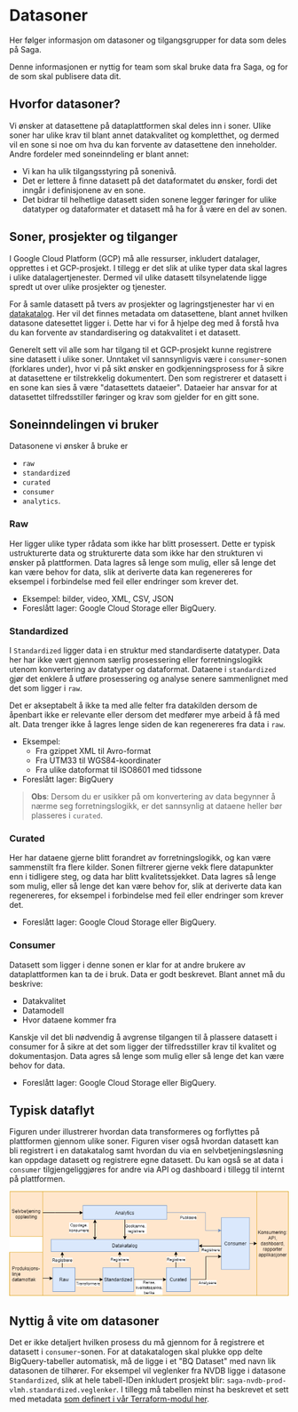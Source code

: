 # Datasoner

Her følger informasjon om datasoner og tilgangsgrupper for data som deles på Saga.

Denne informasjonen er nyttig for team som skal bruke data fra Saga, og for de som skal publisere data dit.

## Hvorfor datasoner?

Vi ønsker at datasettene på dataplattformen skal deles inn i soner. Ulike soner har ulike krav til blant annet datakvalitet og kompletthet, og dermed vil en sone si noe om hva du kan forvente av datasettene den inneholder. Andre fordeler med soneinndeling er blant annet:

- Vi kan ha ulik tilgangsstyring på sonenivå.
- Det er lettere å finne datasett på det dataformatet du ønsker, fordi det inngår i definisjonene av en sone.
- Det bidrar til helhetlige datasett siden sonene legger føringer for ulike datatyper og dataformater et datasett må ha for å være en del av sonen.

## Soner, prosjekter og tilganger

I Google Cloud Platform (GCP) må alle ressurser, inkludert datalager, opprettes i et GCP-prosjekt. I tillegg er det slik at ulike typer data skal lagres i ulike datalagertjenester. Dermed vil ulike datasett tilsynelatende ligge spredt ut over ulike prosjekter og tjenester.

For å samle datasett på tvers av prosjekter og lagringstjenester har vi en [datakatalog](https://saga-datacatalog-prod-lszg.ew.r.appspot.com/). Her vil det finnes metadata om datasettene, blant annet hvilken datasone datesettet ligger i. Dette har vi for å hjelpe deg med å forstå hva du kan forvente av standardisering og datakvalitet i et datasett.

Generelt sett vil alle som har tilgang til et GCP-prosjekt kunne registrere sine datasett i ulike soner. Unntaket vil sannsynligvis være i `consumer`-sonen (forklares under), hvor vi på sikt ønsker en godkjenningsprosess for å sikre at datasettene er tilstrekkelig dokumentert. Den som registrerer et datasett i en sone kan sies å være "datasettets dataeier". Dataeier har ansvar for at datasettet tilfredsstiller føringer og krav som gjelder for en gitt sone.

## Soneinndelingen vi bruker

Datasonene vi ønsker å bruke er

- `raw`
- `standardized`
- `curated`
- `consumer`
- `analytics`.

### Raw

Her ligger ulike typer rådata som ikke har blitt prosessert. Dette er typisk ustrukturerte data og strukturerte data som ikke har den strukturen vi ønsker på plattformen. Data lagres så lenge som mulig, eller så lenge det kan være behov for data, slik at deriverte data kan regenereres for eksempel i forbindelse med feil eller endringer som krever det.

- Eksempel: bilder, video, XML, CSV, JSON
- Foreslått lager: Google Cloud Storage eller BigQuery.

### Standardized

I `Standardized` ligger data i en struktur med standardiserte datatyper. Data her har ikke vært gjennom særlig prosessering eller forretningslogikk utenom konvertering av datatyper og dataformat. Dataene i `standardized` gjør det enklere å utføre prosessering og analyse senere sammenlignet med det som ligger i `raw`.

Det er akseptabelt å ikke ta med alle felter fra datakilden dersom de åpenbart ikke er relevante eller dersom det medfører mye arbeid å få med alt. Data trenger ikke å lagres lenge siden de kan regenereres fra data i `raw`.

- Eksempel:
  - Fra gzippet XML til Avro-format
  - Fra UTM33 til WGS84-koordinater
  - Fra ulike datoformat til ISO8601 med tidssone
- Foreslått lager: BigQuery

> **Obs**: Dersom du er usikker på om konvertering av data begynner å nærme seg forretningslogikk, er det sannsynlig at
> dataene heller bør plasseres i `curated`.

### Curated

Her har dataene gjerne blitt forandret av forretningslogikk, og kan være sammenstilt fra flere kilder. Sonen filtrerer gjerne vekk flere datapunkter enn i tidligere steg, og data har blitt kvalitetssjekket. Data lagres så lenge som mulig, eller så lenge det kan være behov for, slik at deriverte data kan regenereres, for eksempel i forbindelse med feil eller endringer som krever det.

- Foreslått lager: Google Cloud Storage eller BigQuery.

### Consumer

Datasett som ligger i denne sonen er klar for at andre brukere av dataplattformen kan ta de i bruk. Data er godt beskrevet. Blant annet må du beskrive:

- Datakvalitet
- Datamodell
- Hvor dataene kommer fra

Kanskje vil det bli nødvendig å avgrense tilgangen til å plassere datasett i consumer for å sikre at det som ligger der tilfredsstiller krav til kvalitet og dokumentasjon. Data agres så lenge som mulig eller så lenge det kan være behov for data.

- Foreslått lager: Google Cloud Storage eller BigQuery.

## Typisk dataflyt

Figuren under illustrerer hvordan data transformeres og forflyttes på plattformen gjennom ulike soner. Figuren viser også hvordan datasett kan bli registrert i en datakatalog samt hvordan du via en selvbetjeningsløsning kan oppdage datasett og registrere egne datasett. Du kan også se at data i `consumer` tilgjengeliggjøres for andre via API og dashboard i tillegg til internt på plattformen.

![Figur som viser dataflyt mellom soner, datakatalog, og tilgjengeliggjøring av data via API, dashboard m.m.](img/datasoner_figur.png)

## Nyttig å vite om datasoner

Det er ikke detaljert hvilken prosess du må gjennom for å registrere et datasett i `consumer`-sonen. For at datakatalogen skal plukke opp delte BigQuery-tabeller automatisk, må de ligge i et "BQ Dataset" med navn lik datasonen de tilhører. For eksempel vil veglenker fra NVDB ligge i datasone `Standardized`, slik at hele tabell-IDen inkludert prosjekt blir: `saga-nvdb-prod-vlmh.standardized.veglenker`. I tillegg må tabellen minst ha beskrevet et sett med metadata [som definert i vår Terraform-modul her](https://github.com/svvsaga/terraform-modules/tree/main/datacatalog_tags_dcat_egenskaper).
